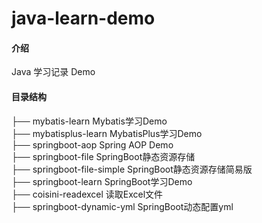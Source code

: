 # java-learn-demo

#### 介绍
Java 学习记录 Demo

#### 目录结构
├── mybatis-learn 			  Mybatis学习Demo
<br>
├── mybatisplus-learn 		   MybatisPlus学习Demo
<br>
├── springboot-aop 			Spring AOP Demo
<br>
├── springboot-file 		    SpringBoot静态资源存储
<br>
├── springboot-file-simple 	       SpringBoot静态资源存储简易版
<br>
├── springboot-learn 		  SpringBoot学习Demo
<br>
├── coisini-readexcel		   读取Excel文件
<br>
├── springboot-dynamic-yml     SpringBoot动态配置yml
<br> 




